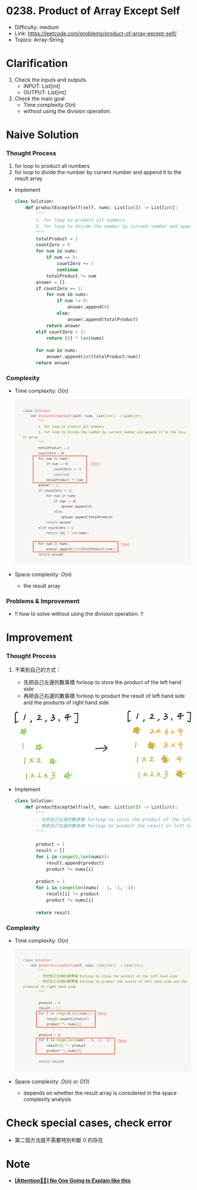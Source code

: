 # 0238. Product of Array Except Self

- Difficulty: medium
- Link: https://leetcode.com/problems/product-of-array-except-self/
- Topics: Array-String

# Clarification

1. Check the inputs and outputs
    - INPUT: List[int]
    - OUTPUT: List[int]
2. Check the main goal
    - Time complexity $O(n)$
    - without using the division operation.

# Naive Solution

### Thought Process

1. for loop to product all numbers
2. for loop to divide the number by current number and append it to the result array
- Implement
    
    ```python
    class Solution:
        def productExceptSelf(self, nums: List[int]) -> List[int]:
            """
            1. for loop to product all numbers
            2. for loop to divide the number by current number and append it to the result array
            """
            totalProduct = 1
            countZero = 0
            for num in nums:
                if num == 0:
                    countZero += 1
                    continue
                totalProduct *= num
            answer = []
            if countZero == 1:
                for num in nums:
                    if num != 0:
                        answer.append(0)
                    else:
                        answer.append(totalProduct)
                return answer
            elif countZero > 1:
                return [0] * len(nums)
            
            for num in nums:
                answer.append(int(totalProduct/num))
            return answer
    ```
    

### Complexity

- Time complexity: $O(n)$
    
    ![Untitled](./Untitled.png)
    
- Space complexity: $O(n)$
    - the result array

### Problems & Improvement

- !! how to solve without using the division operation. !!

# Improvement

### Thought Process

1. 不乘到自己的方式：
    - 先把自己左邊的數乘積 forloop to store the product of the left hand side
    - 再把自己右邊的數乘積 forloop to product the result of left hand side and the products of right hand side
    
    ![Untitled](./Untitled%201.png)
    
- Implement
    
    ```python
    class Solution:
        def productExceptSelf(self, nums: List[int]) -> List[int]:
            """
            - 先把自己左邊的數乘積 forloop to store the product of the left hand side
            - 再把自己右邊的數乘積 forloop to product the result of left hand side and the products of right hand side
            """
            
            product = 1
            result = []
            for i in range(0,len(nums)):
                result.append(product)
                product *= nums[i]
            
            product = 1
            for i in range(len(nums) - 1, -1, -1):
                result[i] *= product
                product *= nums[i]
                
            return result
    ```
    

### Complexity

- Time complexity: $O(n)$
    
    ![Untitled](./Untitled%202.png)
    
- Space complexity: $O(n)$ or $O(1)$
    - depends on whether the result array is considered in the space complexity analysis

# Check special cases, check error

- 第二個方法就不需要特別判斷 0 的存在

# Note

- **[[Attention🛑🛑] No One Going to Explain like this](https://leetcode.com/problems/product-of-array-except-self/discuss/1610450/Attention-No-One-Going-to-Explain-like-this)**